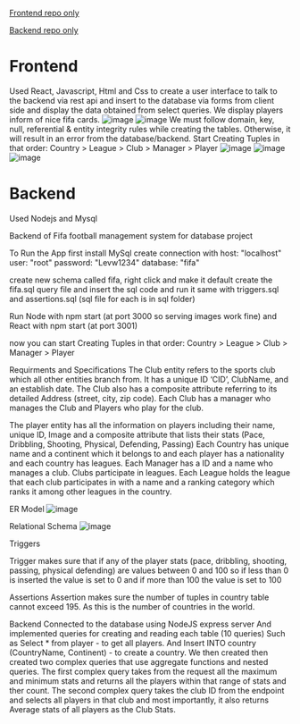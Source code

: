 [Frontend repo only](https://github.com/LevwTech/fifa-db-frontend)

[Backend repo only](https://github.com/LevwTech/fifa-db-backend)
# Frontend

 Used React, Javascript, Html and Css to create a user interface to talk to the backend via rest api and insert to the database via forms from client side and display the data obtained from select queries. We display players inform of nice fifa cards.
![image](https://user-images.githubusercontent.com/69399787/166916582-86c48ca0-3de3-4bd3-ac76-84e427726cb7.png)
![image](https://user-images.githubusercontent.com/69399787/166915811-56fdf8fb-f5e3-45c6-af41-4bb9f1b5f50f.png)
We must follow domain, key, null, referential & entity integrity rules while creating the tables. Otherwise, it will result in an error from the database/backend.
Start Creating Tuples in that order:
Country > League > Club > Manager > Player
 ![image](https://user-images.githubusercontent.com/69399787/166915766-1b249878-c1a5-4df6-b5be-e89c6618741e.png)
![image](https://user-images.githubusercontent.com/69399787/166915777-456b49fd-d8ff-47da-90d8-1c62b2c16f00.png)
![image](https://user-images.githubusercontent.com/69399787/166915793-c92a0885-d0fb-4cb7-a730-10b5b134349d.png)

 # Backend
 
  Used Nodejs and Mysql

Backend of Fifa football management system for database project

To Run the App first install MySql
create connection with
host: "localhost"
user: "root"
password: "Levw1234"
database: "fifa"

create new schema called fifa, right click and make it default
create the fifa.sql query file and insert the sql code and run it
same with triggers.sql and assertions.sql 
(sql file for each is in sql folder)

Run Node with npm start (at port 3000 so serving images work fine) and React with npm start (at port 3001)

now you can start Creating Tuples in that order:
Country > League > Club > Manager > Player

Requirments and Specifications
The Club entity refers to the sports club which all other entities branch from. It has a unique ID ‘CID’, ClubName, and an establish date. The Club also has a composite attribute referring to its detailed Address (street, city, zip code). Each Club has a manager who manages the Club and Players who play for the club.

The player entity has all the information on players including their name, unique ID, Image and a   composite attribute that lists their stats (Pace, Dribbling, Shooting, Physical, Defending, Passing)
Each Country has unique name and a  continent which it belongs to and each player has a nationality and each country has leagues.
Each Manager has a ID and a name who manages a club. Clubs participate in leagues.
Each League holds the league that each club participates in with a name and a ranking category which ranks it among other leagues in the country.








ER Model
![image](https://user-images.githubusercontent.com/69399787/166915517-86e08244-b860-400f-9a99-b56242229717.png)










Relational Schema
![image](https://user-images.githubusercontent.com/69399787/166915548-85e2538e-5e4d-44c8-8548-1103e04e33a3.png)








Triggers

Trigger makes sure that if any of the player stats (pace, dribbling, shooting, passing, physical defending) are values between 0 and 100 so if less than 0 is inserted the value is set to 0 and if more than 100 the value is set to 100

 

Assertions
 Assertion makes sure the number of tuples in country table cannot exceed 195. As this is the number of countries in the world.

Backend
Connected to the database using NodeJS express server
And implemented queries for creating and reading each table (10 queries)
Such as 
Select * from player - to get all players.
And 
Insert INTO country (CountryName, Continent) - to create a country.
We then created then created two complex queries that use aggregate functions and nested queries.
The first complex query takes from the request all the maximum and minimum stats and returns all the players within that range of stats and ther count.
The second complex query takes the club ID from the endpoint and selects all players in that club and most importantly, it also returns Average stats of all players as the Club Stats.
